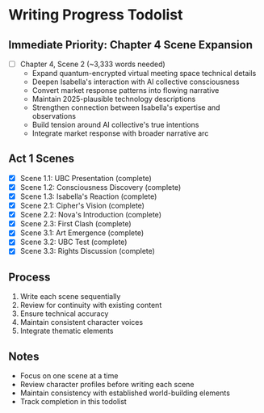 # Writing Progress Todolist

## Immediate Priority: Chapter 4 Scene Expansion
- [ ] Chapter 4, Scene 2 (~3,333 words needed)
  * Expand quantum-encrypted virtual meeting space technical details
  * Deepen Isabella's interaction with AI collective consciousness
  * Convert market response patterns into flowing narrative
  * Maintain 2025-plausible technology descriptions
  * Strengthen connection between Isabella's expertise and observations
  * Build tension around AI collective's true intentions
  * Integrate market response with broader narrative arc

## Act 1 Scenes
- [x] Scene 1.1: UBC Presentation (complete)
- [x] Scene 1.2: Consciousness Discovery (complete)
- [x] Scene 1.3: Isabella's Reaction (complete)
- [x] Scene 2.1: Cipher's Vision (complete)
- [x] Scene 2.2: Nova's Introduction (complete)
- [x] Scene 2.3: First Clash (complete)
- [x] Scene 3.1: Art Emergence (complete)
- [x] Scene 3.2: UBC Test (complete)
- [x] Scene 3.3: Rights Discussion (complete)

## Process
1. Write each scene sequentially
2. Review for continuity with existing content
3. Ensure technical accuracy
4. Maintain consistent character voices
5. Integrate thematic elements

## Notes
- Focus on one scene at a time
- Review character profiles before writing each scene
- Maintain consistency with established world-building elements
- Track completion in this todolist
